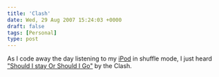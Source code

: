 ```yaml
---
title: 'Clash'
date: Wed, 29 Aug 2007 15:24:03 +0000
draft: false
tags: [Personal]
type: post
---
```


As I code away the day listening to my [iPod](http://www.apple.com/ipod/ipod.html) in shuffle mode, I just heard ["Should I stay Or Should I Go"](http://www.lyricsfreak.com/c/clash/should+i+stay+or+should+i+go_20031789.html) by the Clash.